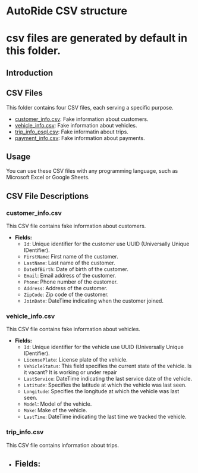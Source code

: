 # AutoRide CSV structure

# csv files are generated by default in this folder.

## Introduction

## CSV Files

This folder contains four CSV files, each serving a specific purpose.

- [customer_info.csv](#customerinfocsv): Fake information about customers.
- [vehicle_info.csv](#vehicleinfocsv): Fake information about vehicles.
- [trip_info_psql.csv](#tripinfocsv): Fake informatin about trips.
- [payment_info.csv](#paymentinfocsv): Fake information about payments.

## Usage

You can use these CSV files with any programming language, such as Microsoft Excel or Google Sheets.


## CSV File Descriptions

### customer_info.csv

This CSV file contains fake information about customers.

- **Fields:**
  - `Id`: Unique identifier for the customer use UUID (Universally Unique IDentifier).
  - `FirstName`: First name of the customer.
  - `LastName`: Last name of the customer.
  - `DateOfBirth`: Date of birth of the customer.
  - `Email`: Email address of the customer.
  - `Phone`: Phone number of the customer.
  - `Address`: Address of the customer.
  - `ZipCode`: Zip code of the customer.
  - `JoinDate`: DateTime indicating when the customer joined.

### vehicle_info.csv

This CSV file contains fake information about vehicles.

- **Fields:**
  - `Id`: Unique identifier for the vehicle use UUID (Universally Unique IDentifier).
  - `LicensePlate`: License plate of the vehicle.
  - `VehicleStatus`: This field specifies the current state of the vehicle. Is it vacant? It is working or under repair
  - `LastService`: DateTime indicating the last service date of the vehicle.
  - `Latitude`: Specifies the latitude at which the vehicle was last seen.
  - `Longitude`: Specifies the longitude at which the vehicle was last seen.
  - `Model`: Model of the vehicle.
  - `Make`: Make of the vehicle.
  - `LastTime`: DateTime indicating the last time we tracked the vehicle.

### trip_info.csv

This CSV file contains information about trips.

  - **Fields:**
    - 

